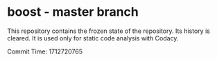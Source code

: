 # boost - master branch

This repository contains the frozen state of the repository.
Its history is cleared. It is used only for static code
analysis with Codacy.

Commit Time: 1712720765